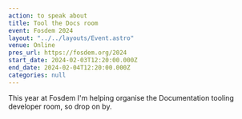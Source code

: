 ```yaml
---
action: to speak about
title: Tool the Docs room
event: Fosdem 2024
layout: "../../layouts/Event.astro"
venue: Online
pres_url: https://fosdem.org/2024
start_date: 2024-02-03T12:20:00.000Z
end_date: 2024-02-04T12:20:00.000Z
categories: null
---
```


This year at Fosdem I'm helping organise the Documentation tooling developer room, so drop on by.
